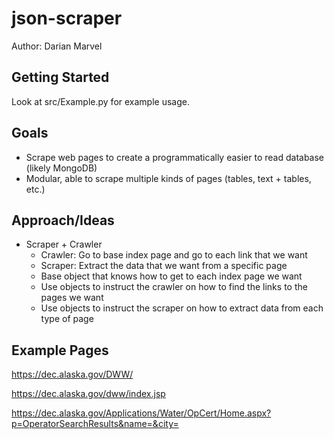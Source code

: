 # json-scraper

Author: Darian Marvel

## Getting Started

Look at src/Example.py for example usage.

## Goals

* Scrape web pages to create a programmatically easier to read database (likely MongoDB)
* Modular, able to scrape multiple kinds of pages (tables, text + tables, etc.)


## Approach/Ideas

* Scraper + Crawler
  * Crawler: Go to base index page and go to each link that we want
  * Scraper: Extract the data that we want from a specific page
  * Base object that knows how to get to each index page we want
  * Use objects to instruct the crawler on how to find the links to the pages we want
  * Use objects to instruct the scraper on how to extract data from each type of page

## Example Pages

https://dec.alaska.gov/DWW/

https://dec.alaska.gov/dww/index.jsp

https://dec.alaska.gov/Applications/Water/OpCert/Home.aspx?p=OperatorSearchResults&name=&city=
